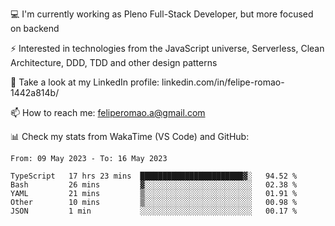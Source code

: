 💻 I'm currently working as Pleno Full-Stack Developer, but more focused on backend

⚡ Interested in technologies from the JavaScript universe, Serverless, Clean Architecture, DDD, TDD and other design patterns

👥 Take a look at my LinkedIn profile: linkedin.com/in/felipe-romao-1442a814b/

📫 How to reach me: feliperomao.a@gmail.com

📊 Check my stats from WakaTime (VS Code) and GitHub:

<!--START_SECTION:waka-->

```text
From: 09 May 2023 - To: 16 May 2023

TypeScript   17 hrs 23 mins  ███████████████████████▓░   94.52 %
Bash         26 mins         ▓░░░░░░░░░░░░░░░░░░░░░░░░   02.38 %
YAML         21 mins         ▒░░░░░░░░░░░░░░░░░░░░░░░░   01.91 %
Other        10 mins         ▒░░░░░░░░░░░░░░░░░░░░░░░░   00.98 %
JSON         1 min           ░░░░░░░░░░░░░░░░░░░░░░░░░   00.17 %
```

<!--END_SECTION:waka-->
